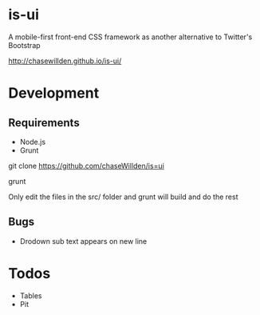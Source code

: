 is-ui
=====

A mobile-first front-end CSS framework as another alternative to Twitter's Bootstrap

http://chasewillden.github.io/is-ui/

Development
===========

Requirements
-------------
 - Node.js
 - Grunt

git clone https://github.com/chaseWillden/is=ui

grunt

Only edit the files in the src/ folder and grunt will build and do the rest

Bugs
----
 - Drodown sub text appears on new line

Todos
=====
 - Tables
 - Pit